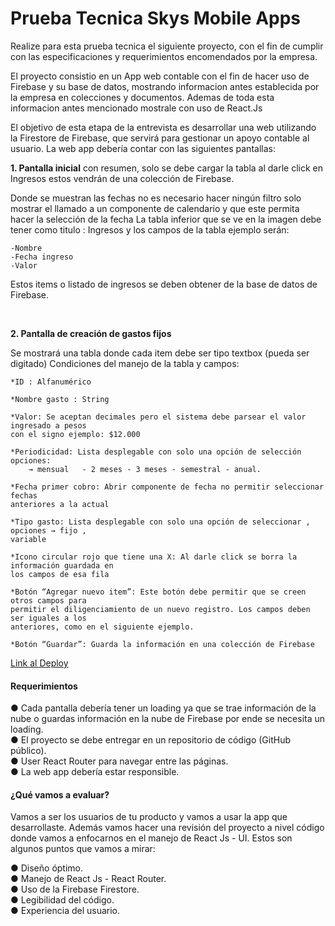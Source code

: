 # Prueba Tecnica Skys Mobile Apps

<p>Realize para esta prueba tecnica el siguiente proyecto, con el fin de cumplir con las especificaciones y requerimientos encomendados por la empresa.</p>
<p>El proyecto consistio en un App web contable con el fin de hacer uso de Firebase y su base de datos, mostrando informacion antes establecida por la empresa en colecciones y documentos. Ademas de toda esta informacion antes mencionado mostrale con uso de React.Js</p>

<p>El objetivo de esta etapa de la entrevista es desarrollar una web utilizando la Firestore de Firebase, que servirá para gestionar un apoyo contable al usuario. La web app debería contar con las siguientes pantallas:</p>

<p><strong>1. Pantalla inicial</strong> con resumen, solo se debe cargar la tabla al darle click en Ingresos
estos vendrán de una colección de Firebase.</p>
    
<p>Donde se muestran las fechas no es necesario hacer ningún filtro solo mostrar el llamado a
un componente de calendario y que este permita hacer la selección de la fecha
La tabla inferior que se ve en la imagen debe tener como titulo : Ingresos y los campos de
la tabla ejemplo serán:
    
    -Nombre
    -Fecha ingreso
    -Valor
</p>
<p>Estos items o listado de ingresos se deben obtener de la base de datos de Firebase.</p>
    <br/>
<p><strong>2. Pantalla de creación de gastos fijos</strong></p>
    
<p>Se mostrará una tabla donde cada item debe ser tipo textbox (pueda ser digitado)
Condiciones del manejo de la tabla y campos:</p>
    
    *ID : Alfanumérico
    
    *Nombre gasto : String
    
    *Valor: Se aceptan decimales pero el sistema debe parsear el valor ingresado a pesos
    con el signo ejemplo: $12.000
    
    *Periodicidad: Lista desplegable con solo una opción de selección opciones: 
        → mensual   - 2 meses - 3 meses - semestral - anual.
    
    *Fecha primer cobro: Abrir componente de fecha no permitir seleccionar fechas
    anteriores a la actual
    
    *Tipo gasto: Lista desplegable con solo una opción de seleccionar , opciones → fijo ,
    variable
    
    *Icono circular rojo que tiene una X: Al darle click se borra la información guardada en
    los campos de esa fila
    
    *Botón “Agregar nuevo item”: Este botón debe permitir que se creen otros campos para
    permitir el diligenciamiento de un nuevo registro. Los campos deben ser iguales a los
    anteriores, como en el siguiente ejemplo.
    
    *Botón “Guardar”: Guarda la información en una colección de Firebase
    
    
<a href="https://prueba-tecnica-skys-gy7umb1sd-aegox.vercel.app/">Link al Deploy</a>

<h4>Requerimientos</h4>
    <p>
    ● Cada pantalla debería tener un loading ya que se trae información de la nube o
    guardas información en la nube de Firebase por ende se necesita un loading.<br/>
    ● El proyecto se debe entregar en un repositorio de código (GitHub público).<br/>
    ● User React Router para navegar entre las páginas.<br/>
    ● La web app debería estar responsible.<b3/></p>
    
<h4>¿Qué vamos a evaluar?</h4>
    
<p>Vamos a ser los usuarios de tu producto y vamos a usar la app que desarrollaste. Además
vamos hacer una revisión del proyecto a nivel código donde vamos a enfocarnos en el
manejo de React Js - UI. Estos son algunos puntos que vamos a mirar:</p>
    <p>● Diseño óptimo.<br/>
        ● Manejo de React Js - React Router.<br/>
        ● Uso de la Firebase Firestore.<br/>
        ● Legibilidad del código.<br/>
        ● Experiencia del usuario.<br/>
    </p>

